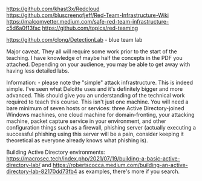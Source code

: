 
https://github.com/khast3x/Redcloud
https://github.com/bluscreenofjeff/Red-Team-Infrastructure-Wiki
https://malcomvetter.medium.com/safe-red-team-infrastructure-c5d6a0f13fac 
https://github.com/topics/red-teaming

https://github.com/clong/DetectionLab - blue team lab

Major caveat. They all will require some work prior to the start of the teaching. I have knowledge of maybe half the concepts in the PDF you attached. Depending on your audience, you may be able to get away with having less detailed labs. 

Information: - please note the "simple" attack infrastructure. This is indeed simple. I've seen what Deloitte uses and it's definitely bigger and more advanced. This should give you an understanding of the technical work required to teach this course. This isn't just one machine. You will need a bare minimum of seven hosts or services: three Active Directory-joined Windows machines, one cloud machine for domain-fronting, your attacking machine, packet capture service in your environment, and other configuration things such as a firewall, phishing server (actually executing a successful phishing using this server will be a pain, consider keeping it theoretical as everyone already knows what phishing is).

Building Active Directory environments: https://macrosec.tech/index.php/2021/07/19/building-a-basic-active-directory-lab/ and https://robertscocca.medium.com/building-an-active-directory-lab-82170dd73fb4 as examples, there's more if you search.
